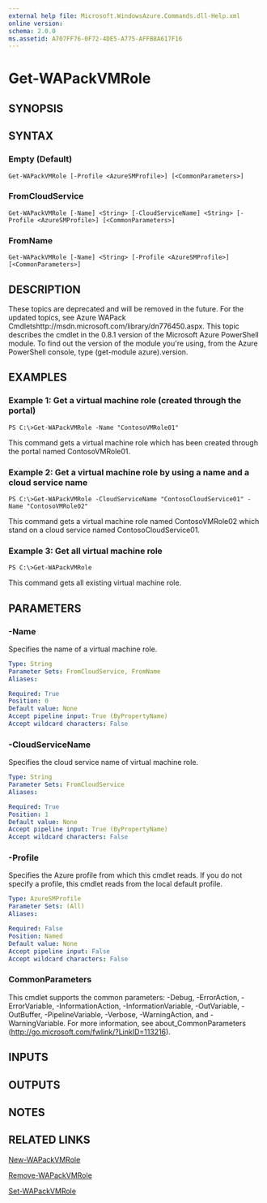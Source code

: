 ```yaml
---
external help file: Microsoft.WindowsAzure.Commands.dll-Help.xml
online version: 
schema: 2.0.0
ms.assetid: A707FF76-0F72-4DE5-A775-AFFB8A617F16
---
```


# Get-WAPackVMRole

## SYNOPSIS

## SYNTAX

### Empty (Default)
```
Get-WAPackVMRole [-Profile <AzureSMProfile>] [<CommonParameters>]
```

### FromCloudService
```
Get-WAPackVMRole [-Name] <String> [-CloudServiceName] <String> [-Profile <AzureSMProfile>] [<CommonParameters>]
```

### FromName
```
Get-WAPackVMRole [-Name] <String> [-Profile <AzureSMProfile>] [<CommonParameters>]
```

## DESCRIPTION
These topics are deprecated and will be removed in the future.
For the updated topics, see  Azure WAPack Cmdletshttp://msdn.microsoft.com/library/dn776450.aspx.
This topic describes the cmdlet in the 0.8.1 version of the Microsoft Azure PowerShell module.
To find out the version of the module you're using, from the Azure PowerShell console, type (get-module azure).version.

## EXAMPLES

### Example 1: Get a virtual machine role (created through the portal)
```
PS C:\>Get-WAPackVMRole -Name "ContosoVMRole01"
```

This command gets a virtual machine role which has been created through the portal named ContosoVMRole01.

### Example 2: Get a virtual machine role by using a name and a cloud service name
```
PS C:\>Get-WAPackVMRole -CloudServiceName "ContosoCloudService01" -Name "ContosoVMRole02"
```

This command gets a virtual machine role named ContosoVMRole02 which stand on a cloud service named ContosoCloudService01.

### Example 3: Get all virtual machine role
```
PS C:\>Get-WAPackVMRole
```

This command gets all existing virtual machine role.

## PARAMETERS

### -Name
Specifies the name of a virtual machine role.

```yaml
Type: String
Parameter Sets: FromCloudService, FromName
Aliases: 

Required: True
Position: 0
Default value: None
Accept pipeline input: True (ByPropertyName)
Accept wildcard characters: False
```

### -CloudServiceName
Specifies the cloud service name of virtual machine role.

```yaml
Type: String
Parameter Sets: FromCloudService
Aliases: 

Required: True
Position: 1
Default value: None
Accept pipeline input: True (ByPropertyName)
Accept wildcard characters: False
```

### -Profile
Specifies the Azure profile from which this cmdlet reads.
If you do not specify a profile, this cmdlet reads from the local default profile.

```yaml
Type: AzureSMProfile
Parameter Sets: (All)
Aliases: 

Required: False
Position: Named
Default value: None
Accept pipeline input: False
Accept wildcard characters: False
```

### CommonParameters
This cmdlet supports the common parameters: -Debug, -ErrorAction, -ErrorVariable, -InformationAction, -InformationVariable, -OutVariable, -OutBuffer, -PipelineVariable, -Verbose, -WarningAction, and -WarningVariable. For more information, see about_CommonParameters (http://go.microsoft.com/fwlink/?LinkID=113216).

## INPUTS

## OUTPUTS

## NOTES

## RELATED LINKS

[New-WAPackVMRole](./New-WAPackVMRole.md)

[Remove-WAPackVMRole](./Remove-WAPackVMRole.md)

[Set-WAPackVMRole](./Set-WAPackVMRole.md)


